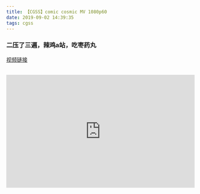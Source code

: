 ```yaml
---
title: 【CGSS】comic cosmic MV 1080p60
date: 2019-09-02 14:39:35
tags: cgss
---
```

### 二压了三遍，辣鸡a站，吃枣药丸
[视频链接](https://www.acfun.cn/player/ac10851691)
<br></br>
<iframe style="min-width: 500px;min-height: 300px"   src="https://www.acfun.cn/player/ac10851691" id="ACFlashPlayer-re"  scrolling="no" border="0" frameborder="no" framespacing="0" allowfullscreen="true"></iframe>